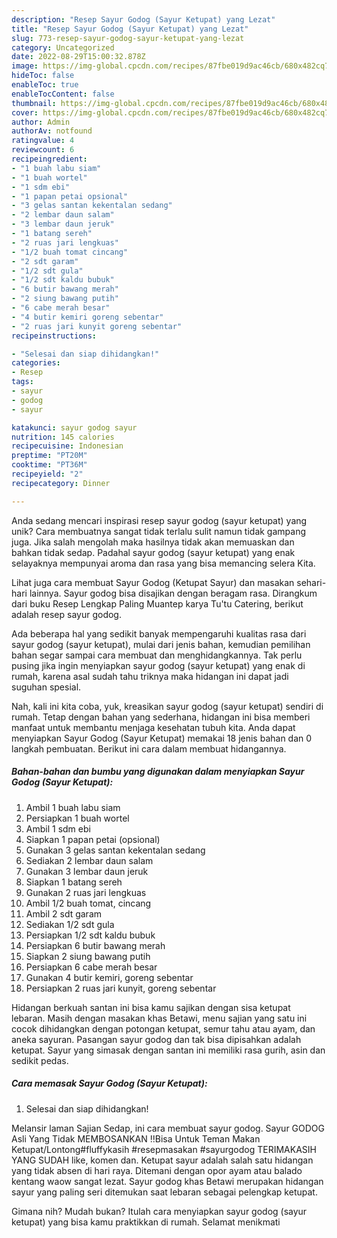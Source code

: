```yaml
---
description: "Resep Sayur Godog (Sayur Ketupat) yang Lezat"
title: "Resep Sayur Godog (Sayur Ketupat) yang Lezat"
slug: 773-resep-sayur-godog-sayur-ketupat-yang-lezat
category: Uncategorized
date: 2022-08-29T15:00:32.878Z
image: https://img-global.cpcdn.com/recipes/87fbe019d9ac46cb/680x482cq70/sayur-godog-sayur-ketupat-foto-resep-utama.jpg
hideToc: false
enableToc: true
enableTocContent: false
thumbnail: https://img-global.cpcdn.com/recipes/87fbe019d9ac46cb/680x482cq70/sayur-godog-sayur-ketupat-foto-resep-utama.jpg
cover: https://img-global.cpcdn.com/recipes/87fbe019d9ac46cb/680x482cq70/sayur-godog-sayur-ketupat-foto-resep-utama.jpg
author: Admin
authorAv: notfound
ratingvalue: 4
reviewcount: 6
recipeingredient:
- "1 buah labu siam"
- "1 buah wortel"
- "1 sdm ebi"
- "1 papan petai opsional"
- "3 gelas santan kekentalan sedang"
- "2 lembar daun salam"
- "3 lembar daun jeruk"
- "1 batang sereh"
- "2 ruas jari lengkuas"
- "1/2 buah tomat cincang"
- "2 sdt garam"
- "1/2 sdt gula"
- "1/2 sdt kaldu bubuk"
- "6 butir bawang merah"
- "2 siung bawang putih"
- "6 cabe merah besar"
- "4 butir kemiri goreng sebentar"
- "2 ruas jari kunyit goreng sebentar"
recipeinstructions:

- "Selesai dan siap dihidangkan!"
categories:
- Resep
tags:
- sayur
- godog
- sayur

katakunci: sayur godog sayur 
nutrition: 145 calories
recipecuisine: Indonesian
preptime: "PT20M"
cooktime: "PT36M"
recipeyield: "2"
recipecategory: Dinner

---
```





Anda sedang mencari inspirasi resep sayur godog (sayur ketupat) yang unik? Cara membuatnya sangat tidak terlalu sulit namun tidak gampang juga. Jika salah mengolah maka hasilnya tidak akan memuaskan dan bahkan tidak sedap. Padahal sayur godog (sayur ketupat) yang enak selayaknya mempunyai aroma dan rasa yang bisa memancing selera Kita.





Lihat juga cara membuat Sayur Godog (Ketupat Sayur) dan masakan sehari-hari lainnya. Sayur godog bisa disajikan dengan beragam rasa. Dirangkum dari buku Resep Lengkap Paling Muantep karya Tu&#39;tu Catering, berikut adalah resep sayur godog.

Ada beberapa hal yang sedikit banyak mempengaruhi kualitas rasa dari sayur godog (sayur ketupat), mulai dari jenis bahan, kemudian pemilihan bahan segar sampai cara membuat dan menghidangkannya. Tak perlu pusing jika ingin menyiapkan sayur godog (sayur ketupat) yang enak di rumah, karena asal sudah tahu triknya maka hidangan ini dapat jadi suguhan spesial.






Nah, kali ini kita coba, yuk, kreasikan sayur godog (sayur ketupat) sendiri di rumah. Tetap dengan bahan yang sederhana, hidangan ini bisa memberi manfaat untuk membantu menjaga kesehatan tubuh kita. Anda dapat menyiapkan Sayur Godog (Sayur Ketupat) memakai 18 jenis bahan dan 0 langkah pembuatan. Berikut ini cara dalam membuat hidangannya.

<!--inarticleads1-->

##### Bahan-bahan dan bumbu yang digunakan dalam menyiapkan Sayur Godog (Sayur Ketupat):

1. Ambil 1 buah labu siam
1. Persiapkan 1 buah wortel
1. Ambil 1 sdm ebi
1. Siapkan 1 papan petai (opsional)
1. Gunakan 3 gelas santan kekentalan sedang
1. Sediakan 2 lembar daun salam
1. Gunakan 3 lembar daun jeruk
1. Siapkan 1 batang sereh
1. Gunakan 2 ruas jari lengkuas
1. Ambil 1/2 buah tomat, cincang
1. Ambil 2 sdt garam
1. Sediakan 1/2 sdt gula
1. Persiapkan 1/2 sdt kaldu bubuk
1. Persiapkan 6 butir bawang merah
1. Siapkan 2 siung bawang putih
1. Persiapkan 6 cabe merah besar
1. Gunakan 4 butir kemiri, goreng sebentar
1. Persiapkan 2 ruas jari kunyit, goreng sebentar


Hidangan berkuah santan ini bisa kamu sajikan dengan sisa ketupat lebaran. Masih dengan masakan khas Betawi, menu sajian yang satu ini cocok dihidangkan dengan potongan ketupat, semur tahu atau ayam, dan aneka sayuran. Pasangan sayur godog dan tak bisa dipisahkan adalah ketupat. Sayur yang simasak dengan santan ini memiliki rasa gurih, asin dan sedikit pedas. 

<!--inarticleads2-->

##### Cara memasak Sayur Godog (Sayur Ketupat):


1. Selesai dan siap dihidangkan!

Melansir laman Sajian Sedap, ini cara membuat sayur godog. Sayur GODOG Asli Yang Tidak MEMBOSANKAN ‼️Bisa Untuk Teman Makan Ketupat/Lontong#fluffykasih #resepmasakan #sayurgodog TERIMAKASIH YANG SUDAH like, komen dan. Ketupat sayur adalah salah satu hidangan yang tidak absen di hari raya. Ditemani dengan opor ayam atau balado kentang waow sangat lezat. Sayur godog khas Betawi merupakan hidangan sayur yang paling seri ditemukan saat lebaran sebagai pelengkap ketupat. 

Gimana nih? Mudah bukan? Itulah cara menyiapkan sayur godog (sayur ketupat) yang bisa kamu praktikkan di rumah. Selamat menikmati
